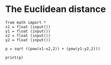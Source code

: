 The Euclidean distance
========================

``````````````````rube
from math import *
x1 = float (input())
y1 = float (input())
x2 = float (input())
y2 = float (input())

p = sqrt ((pow(x1-x2,2)) + (pow(y1-y2,2)))

print(p)
```````````````````
